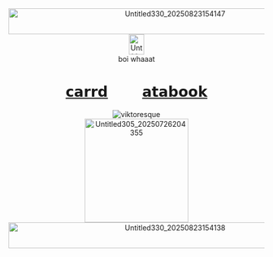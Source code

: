 <div align="center"><img width="640" height="51" alt="Untitled330_20250823154147" src="https://github.com/user-attachments/assets/d8de70ba-0cc2-4009-92fe-766996f71918" />

<div align="center"><img width="30" height=40" alt="Untitled284_20250711193810" src="https://github.com/user-attachments/assets/f3d72412-a4c2-44e8-ac76-7f4d9945f6f7" />


<div align="center"> boi whaaat
  
# [𝗰𝗮𝗿𝗿𝗱](https://viktoresque.carrd.co/) ⠀⠀‎ ‎ ‎ [𝗮𝘁𝗮𝗯𝗼𝗼𝗸](https://viktoresque.atabook.org/?page=1)
<div align="center"> <img src="https://komarev.com/ghpvc/?username=viktoresque&label=　　𓎟𓎟++each+view=1+pushup++𓎟𓎟　　&color=C2C978&style=plastic" alt="viktoresque" /> 
  
<div align="center"><img width="204" height="204" alt="Untitled305_20250726204355" src="https://github.com/user-attachments/assets/0c1741fe-d7e4-4522-bca2-2af61d153a45" />
<div align="center"><img width="640" height="51" alt="Untitled330_20250823154138" src="https://github.com/user-attachments/assets/21a27236-5cf2-4a57-b981-3e10b07e198e" />

